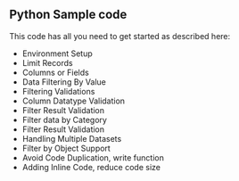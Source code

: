 ## Python Sample code ##

This code has all you need to get started as described here:

- Environment Setup
- Limit Records
- Columns or Fields
- Data Filtering By Value
- Filtering Validations
- Column Datatype Validation
- Filter Result Validation
- Filter data by Category
- Filter Result Validation
- Handling Multiple Datasets
- Filter by Object Support
- Avoid Code Duplication, write function
- Adding Inline Code, reduce code size
